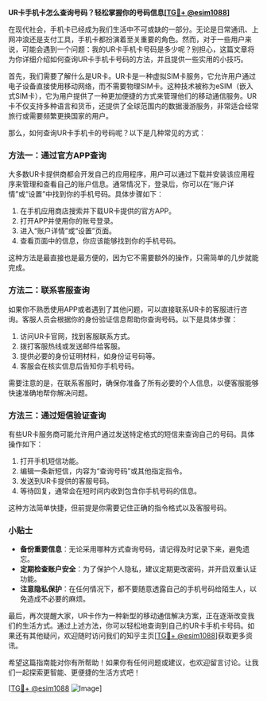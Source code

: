 **UR卡手机卡怎么查询号码？轻松掌握你的号码信息[[TG💪+ @esim1088](https://t.me/s/esim1088)]**

在现代社会，手机卡已经成为我们生活中不可或缺的一部分。无论是日常通讯、上网冲浪还是支付工具，手机卡都扮演着至关重要的角色。然而，对于一些用户来说，可能会遇到一个问题：我的UR卡手机卡号码是多少呢？别担心，这篇文章将为你详细介绍如何查询UR卡手机卡号码的方法，并且提供一些实用的小技巧。

首先，我们需要了解什么是UR卡。UR卡是一种虚拟SIM卡服务，它允许用户通过电子设备直接使用移动网络，而不需要物理SIM卡。这种技术被称为eSIM（嵌入式SIM卡），它为用户提供了一种更加便捷的方式来管理他们的移动通信服务。UR卡不仅支持多种语言和货币，还提供了全球范围内的数据漫游服务，非常适合经常旅行或需要频繁更换国家的用户。

那么，如何查询UR卡手机卡的号码呢？以下是几种常见的方式：

### 方法一：通过官方APP查询

大多数UR卡提供商都会开发自己的应用程序，用户可以通过下载并安装该应用程序来管理和查看自己的账户信息。通常情况下，登录后，你可以在“账户详情”或“设置”中找到你的手机号码。具体步骤如下：

1. 在手机应用商店搜索并下载UR卡提供的官方APP。
2. 打开APP并使用你的账号登录。
3. 进入“账户详情”或“设置”页面。
4. 查看页面中的信息，你应该能够找到你的手机号码。

这种方法是最直接也是最方便的，因为它不需要额外的操作，只需简单的几步就能完成。

### 方法二：联系客服查询

如果你不熟悉使用APP或者遇到了其他问题，可以直接联系UR卡的客服进行咨询。客服人员会根据你的身份验证信息帮助你查询号码。以下是具体步骤：

1. 访问UR卡官网，找到客服联系方式。
2. 拨打客服热线或发送邮件给客服。
3. 提供必要的身份证明材料，如身份证号码等。
4. 客服会在核实信息后告知你手机号码。

需要注意的是，在联系客服时，确保你准备了所有必要的个人信息，以便客服能够快速准确地帮你解决问题。

### 方法三：通过短信验证查询

有些UR卡服务商可能允许用户通过发送特定格式的短信来查询自己的号码。具体操作如下：

1. 打开手机短信功能。
2. 编辑一条新短信，内容为“查询号码”或其他指定指令。
3. 发送到UR卡提供的客服号码。
4. 等待回复，通常会在短时间内收到包含你手机号码的信息。

这种方法简单快捷，但前提是你需要记住正确的指令格式以及客服号码。

### 小贴士

- **备份重要信息**：无论采用哪种方式查询号码，请记得及时记录下来，避免遗忘。
- **定期检查账户安全**：为了保护个人隐私，建议定期更改密码，并开启双重认证功能。
- **注意隐私保护**：在任何情况下，都不要随意透露自己的手机号码给陌生人，以免造成不必要的麻烦。

最后，再次提醒大家，UR卡作为一种新型的移动通信解决方案，正在逐渐改变我们的生活方式。通过上述方法，你可以轻松地查询到自己的UR卡手机卡号码。如果还有其他疑问，欢迎随时访问我们的知乎主页[[TG💪+ @esim1088](https://t.me/s/esim1088)]获取更多资讯。

希望这篇指南能对你有所帮助！如果你有任何问题或建议，也欢迎留言讨论。让我们一起探索更智能、更便捷的生活方式吧！

[[TG💪+ @esim1088](https://t.me/s/esim1088) ![Image](https://i.postimg.cc/4NQfJmqS/Snipaste-2025-05-13-00-14-12.png)]